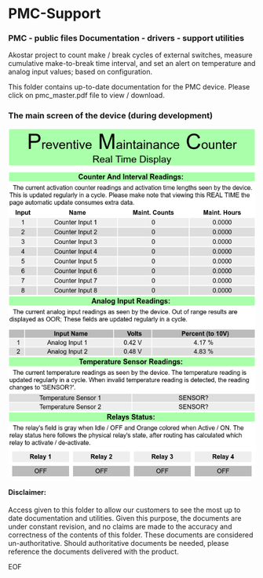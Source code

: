 # PMC-Support

### PMC - public files Documentation - drivers - support utilities

  Akostar project to count make / break cycles of external switches,
measure cumulative make-to-break time interval, and set an alert on temperature and
analog input values; based on configuration.

 This folder contains up-to-date documentation for the PMC device. Please
 click on pmc_master.pdf file to view / download.

### The main screen of the device (during development)

![Screen Shot](screen.png)

#### Disclaimer:

  Access given to this folder to allow our customers to see the most up to
date documentation and utilities. Given this purpose, the documents are under
constant revision, and no claims are made to the accuracy and correctness of the
contents of this folder. These documents are considered un-authoritative.
Should authoritative documents be needed, please reference the documents
delivered with the product.


 EOF


